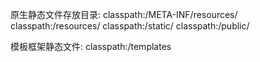 原生静态文件存放目录:
classpath:/META-INF/resources/
classpath:/resources/
classpath:/static/
classpath:/public/

模板框架静态文件:
classpath:/templates